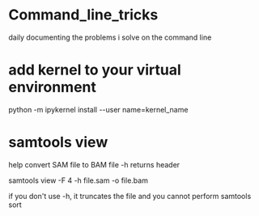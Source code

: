 # Command_line_tricks

daily documenting the problems i solve on the command line


# add kernel to your virtual environment

python -m ipykernel install --user name=kernel_name

# samtools view

help convert SAM file to BAM file 
-h returns header


samtools view -F 4 -h file.sam -o file.bam


if you don't use -h, it truncates the file and you cannot perform samtools sort
